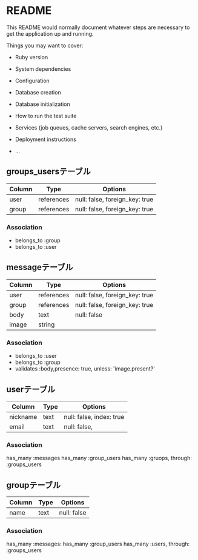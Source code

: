 # README

This README would normally document whatever steps are necessary to get the
application up and running.

Things you may want to cover:

* Ruby version

* System dependencies

* Configuration

* Database creation

* Database initialization

* How to run the test suite

* Services (job queues, cache servers, search engines, etc.)

* Deployment instructions

* ...

## groups_usersテーブル

|Column|Type|Options|
|------|----|-------|
|user|references|null: false, foreign_key: true|
|group|references|null: false, foreign_key: true|

### Association
- belongs_to :group
- belongs_to :user




## messageテーブル

|Column|Type|Options|
|------|----|-------|
|user|references|null: false, foreign_key: true|
|group|references|null: false, foreign_key: true|
|body|text|null: false|
|image|string||

### Association
- belongs_to :user
- belongs_to :group
- validates :body,presence: true, unless: 'image.present?'




## userテーブル

|Column|Type|Options|
|------|----|-------|
|nickname|text|null: false, index: true|
|email|text|null: false,|

### Association
has_many :messages
has_many :group_users
has_many :gruops, through: :groups_users




## groupテーブル

|Column|Type|Options|
|------|----|-------|
|name|text|null: false|

### Association
has_many :messages:
has_many :group_users
has_many :users, through: :groups_users

